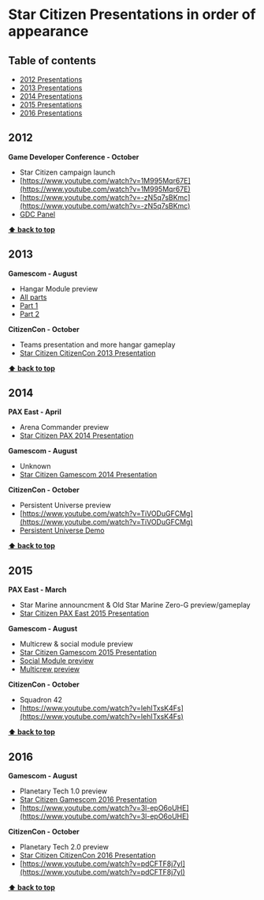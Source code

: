 # Star Citizen Presentations in order of appearance

## Table of contents
- [2012 Presentations](#2012)
- [2013 Presentations](#2013)
- [2014 Presentations](#2014)
- [2015 Presentations](#2015)
- [2016 Presentations](#2016)

## 2012
**Game Developer Conference - October**
- Star Citizen campaign launch
- [https://www.youtube.com/watch?v=1M995Mqr67E](https://www.youtube.com/watch?v=1M995Mqr67E)
- [https://www.youtube.com/watch?v=-zN5q7sBKmc](https://www.youtube.com/watch?v=-zN5q7sBKmc)
- [GDC Panel](https://www.youtube.com/watch?v=7vhRQPhL1YU)

**[⬆️ back to top](#)**
## 2013
**Gamescom - August**
- Hangar Module preview
- [All parts](https://www.youtube.com/watch?v=3Fm7C7O4A-c "All parts")
- [Part 1](https://www.youtube.com/watch?v=h1E3l8pewzY "Part 1")
- [Part 2](https://www.youtube.com/watch?v=a82TX5wKJpU)

**CitizenCon - October**
- Teams presentation and more hangar gameplay
- [Star Citizen CitizenCon 2013 Presentation](https://www.youtube.com/watch?v=J5YJDOwil0k)

**[⬆️ back to top](#)**
## 2014
**PAX East - April**
- Arena Commander preview
- [Star Citizen PAX 2014 Presentation](https://www.youtube.com/watch?v=VE3WxpO4jW0&t=1601s)

**Gamescom - August**
- Unknown
- [Star Citizen Gamescom 2014 Presentation](https://www.youtube.com/watch?v=A0grZDNdUYY&t=3236s "Star Citizen Gamescom Presentation")

**CitizenCon - October**
- Persistent Universe preview
- [https://www.youtube.com/watch?v=TiVODuGFCMg](https://www.youtube.com/watch?v=TiVODuGFCMg)
- [Persistent Universe Demo](https://www.youtube.com/watch?v=7Gx-3iwXvoQ)

**[⬆️ back to top](#)**
## 2015
**PAX East - March**
- Star Marine announcment & Old Star Marine Zero-G preview/gameplay
- [Star Citizen PAX East 2015 Presentation](https://www.youtube.com/watch?v=v8BL8gXjc54)

**Gamescom - August**
- Multicrew & social module preview
- [Star Citizen Gamescom 2015 Presentation](https://www.youtube.com/watch?v=ls8VosErVSk&t=1604s)
- [Social Module preview](https://www.youtube.com/watch?v=OBkNdj8q4uc)
- [Multicrew preview](https://www.youtube.com/watch?v=a9rqPp_Cyk4&t=547s)

**CitizenCon - October**
- Squadron 42
- [https://www.youtube.com/watch?v=IehITxsK4Fs](https://www.youtube.com/watch?v=IehITxsK4Fs)

**[⬆️ back to top](#)**
## 2016
**Gamescom - August**
- Planetary Tech 1.0 preview
- [Star Citizen Gamescom 2016 Presentation](https://www.youtube.com/watch?v=Z-3YBuFI3iI&t=3371s)
- [https://www.youtube.com/watch?v=3l-epO6oUHE](https://www.youtube.com/watch?v=3l-epO6oUHE)

**CitizenCon - October**
- Planetary Tech 2.0 preview
- [Star Citizen CitizenCon 2016 Presentation](https://www.youtube.com/watch?v=XuDj5v81Nd0)
- [https://www.youtube.com/watch?v=pdCFTF8j7yI](https://www.youtube.com/watch?v=pdCFTF8j7yI)

**[⬆️ back to top](#)**
